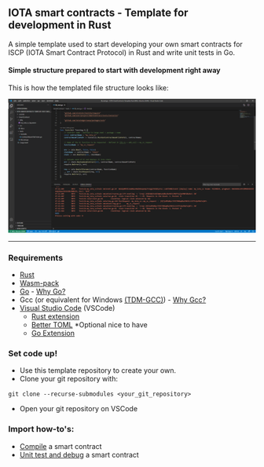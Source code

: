 ## IOTA smart contracts - Template for development in Rust

A simple template used to start developing your own smart contracts for ISCP (IOTA Smart Contract Protocol) in Rust and write unit tests in Go. 

#### Simple structure prepared to start with development right away
This is how the templated file structure looks like:

![View of the template on VSCode](VSCode_Rust_Template_View.png)

---

### Requirements
- [Rust](https://www.rust-lang.org/tools/install)
- [Wasm-pack](https://rustwasm.github.io/wasm-pack/installer/)
- [Go](https://golang.org/dl/) - [Why Go?](WhyGo.md)
- Gcc (or equivalent for Windows [(TDM-GCC)](https://jmeubank.github.io/tdm-gcc/)) - [Why Gcc?](WhyGo.md)
- [Visual Studio Code](https://code.visualstudio.com/Download) (VSCode)
  - [Rust extension](https://marketplace.visualstudio.com/items?itemName=rust-lang.rust)
  - [Better TOML](https://marketplace.visualstudio.com/items?itemName=bungcip.better-toml) *Optional nice to have 
  - [Go Extension](https://marketplace.visualstudio.com/items?itemName=golang.Go)

### Set code up!
- Use this template repository to create your own.
- Clone your git repository with:
```
git clone --recurse-submodules <your_git_repository>
```
- Open your git repository on VSCode

### Import how-to's:
- [Compile](Compile-SmartContract.md) a smart contract
- [Unit test and debug](UnitTest-and-debug-SmartContract.md) a smart contract
